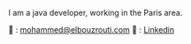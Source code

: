 I am a java developer, working in the Paris area.


:email: : [mohammed@elbouzrouti.com](mailto:mohammed@elbouzrouti.com)
:link: : [Linkedin](https://www.linkedin.com/in/mhdelbouzrouti/)
